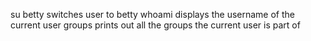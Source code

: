 su betty switches user to betty
whoami displays the username of the current user
groups prints out all the groups the current user is part of

